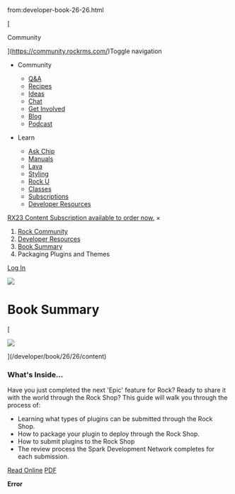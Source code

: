 # 
from:developer-book-26-26.html

   

[

Community

](https://community.rockrms.com/)Toggle navigation

*   Community
    
    *   [Q&A](https://community.rockrms.com/ask)
    *   [Recipes](https://community.rockrms.com/recipes)
    *   [Ideas](https://community.rockrms.com/Ideas)
    *   [Chat](https://community.rockrms.com/chat)
    *   [Get Involved](https://community.rockrms.com/get-involved)
    *   [Blog](https://community.rockrms.com/Connect)
    *   [Podcast](https://community.rockrms.com/podcast)
*   Learn
    
    *   [Ask Chip](https://community.rockrms.com/askchip)
    *   [Manuals](https://community.rockrms.com/documentation)
    *   [Lava](https://community.rockrms.com/Lava)
    *   [Styling](https://community.rockrms.com/styling)
    *   [Rock U](https://community.rockrms.com/rocku)
    *   [Classes](https://community.rockrms.com/classes)
    *   [Subscriptions](https://community.rockrms.com/subscriptions)
    *   [Developer Resources](https://community.rockrms.com/developer)

[RX23 Content Subscription available to order now.](https://community.rockrms.com/subscriptions) ×

1.  [Rock Community](/page/1247)
2.  [Developer Resources](/developer)
3.  [Book Summary](/developer/book/26/26)
4.  Packaging Plugins and Themes

[Log In](/login?returnurl=/page/1335)

![](/Themes/RockCommunity/Assets/Images/particles.png)

Book Summary
============

[

![](/GetImage.ashx?id=124&width=710&height=919)

](/developer/book/26/26/content)

### What's Inside...

Have you just completed the next 'Epic' feature for Rock? Ready to share it with the world through the Rock Shop? This guide will walk you through the process of:

*   Learning what types of plugins can be submitted through the Rock Shop.
*   How to package your plugin to deploy through the Rock Shop.
*   How to submit plugins to the Rock Shop
*   The review process the Spark Development Network completes for each submission.

[Read Online](/developer/book/26/26/content) [PDF](https://rockrms.blob.core.windows.net/documentation/PDFs/e74568b8d7ec406ba4b775f1917863cd_PackagingPluginsandThemes.pdf)

**Error**